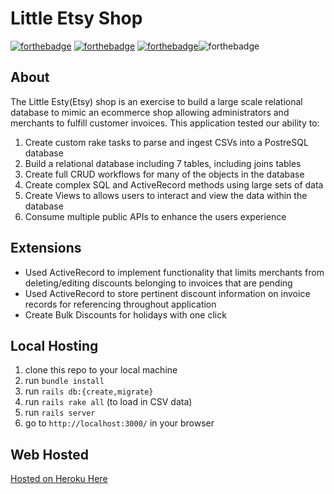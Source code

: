 # Little Etsy Shop

[![forthebadge](https://forthebadge.com/images/badges/made-with-ruby.svg)](https://forthebadge.com)
[![forthebadge](https://forthebadge.com/images/badges/built-with-love.svg)](https://forthebadge.com)
[![forthebadge](https://forthebadge.com/images/badges/uses-badges.svg)](https://forthebadge.com)![forthebadge](https://forthebadge.com/images/badges/works-on-my-machine.svg)

## About 

The Little Esty(Etsy) shop is an exercise to build a large scale relational database to mimic an ecommerce shop allowing administrators and merchants to fulfill customer invoices. This application tested our ability to:
1. Create custom rake tasks to parse and ingest CSVs into a PostreSQL database
2. Build a relational database including 7 tables, including joins tables
3. Create full CRUD workflows for many of the objects in the database
4. Create complex SQL and ActiveRecord methods using large sets of data
5. Create Views to allows users to interact and view the data within the database
6. Consume multiple public APIs to enhance the users experience

## Extensions

- Used ActiveRecord to implement functionality that limits merchants from deleting/editing discounts belonging to invoices that are pending
- Used ActiveRecord to store pertinent discount information on invoice records for referencing throughout application
- Create Bulk Discounts for holidays with one click

## Local Hosting
 
1. clone this repo to your local machine
2. run `bundle install`
3. run `rails db:{create,migrate}`
4. run `rails rake all` (to load in CSV data)
3. run `rails server`
4. go to `http://localhost:3000/` in your browser

## Web Hosted
[Hosted on Heroku Here](https://little-etsy-shop-2022.herokuapp.com)